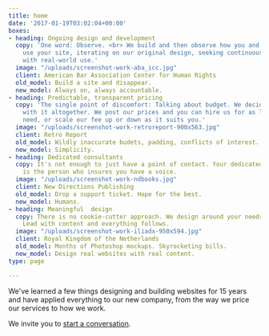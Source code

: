 ```yaml
---
title: home
date: '2017-01-19T03:02:04+00:00'
boxes:
- heading: Ongoing design and development
  copy: 'One word: Observe. <br> We build and then observe how you and your audience
    use your site, iterating on our original design, seeking continuous improvement
    with real-world use.'
  image: "/uploads/screenshot-work-aba_icc.jpg"
  client: American Bar Association Center for Human Rights
  old_model: Build a site and disappear.
  new_model: Always on, always accountable.
- heading: Predictable, transparent pricing
  copy: 'The single point of discomfort: Talking about budget. We decided to do away
    with it altogether. We post our prices and you can hire us for as long as you
    need, or scale our fee up or down as it suits you.'
  image: "/uploads/screenshot-work-retroreport-900x563.jpg"
  client: Retro Report
  old_model: Wildly inaccurate budets, padding, conflicts of interest.
  new_model: Simplicity.
- heading: Dedicated consultants
  copy: It's not enough to just have a point of contact. Your dedicated consultant
    is the person who insures you have a voice.
  image: "/uploads/screenshot-work-ndbooks.jpg"
  client: New Directions Publishing
  old_model: Drop a support ticket. Hope for the best.
  new_model: Humans.
- heading: Meaningful  design
  copy: There is no cookie-cutter approach. We design around your needs and your content.
    Lead with content and everything follows.
  image: "/uploads/screenshot-work-iliadx-950x594.jpg"
  client: Royal Kingdom of the Netherlands
  old_model: Months of Photoshop mockups. Skyrocketing bills.
  new_model: Design real websites with real content.
type: page

---
```

We've learned a few things designing and building websites for 15 years and have applied everything to our new company, from the way we price our services to how we work.

We invite you to [start a conversation](mailto:welcome@thenewdynamic.com).
